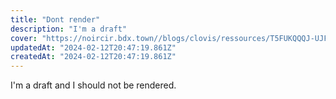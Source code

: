 ```yaml
---
title: "Dont render"
description: "I'm a draft"
cover: "https://noircir.bdx.town//blogs/clovis/ressources/T5FUKQQQJ-UJF1UUP2R-6d3621e91c4f-512.jpg.webp"
updatedAt: "2024-02-12T20:47:19.861Z"
createdAt: "2024-02-12T20:47:19.861Z"
---
```

I'm a draft and I should not be rendered.